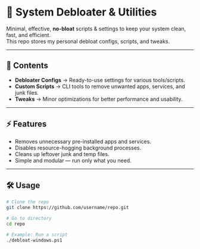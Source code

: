 # 🧹 System Debloater & Utilities

Minimal, effective, **no-bloat** scripts & settings to keep your system clean, fast, and efficient.  
This repo stores my personal debloat configs, scripts, and tweaks.

---

## 📂 Contents
- **Debloater Configs** → Ready-to-use settings for various tools/scripts.  
- **Custom Scripts** → CLI tools to remove unwanted apps, services, and junk files.  
- **Tweaks** → Minor optimizations for better performance and usability.

---

## ⚡ Features
- Removes unnecessary pre-installed apps and services.  
- Disables resource-hogging background processes.  
- Cleans up leftover junk and temp files.  
- Simple and modular — run only what you need.

---

## 🛠 Usage
```bash
# Clone the repo
git clone https://github.com/username/repo.git

# Go to directory
cd repo

# Example: Run a script
./debloat-windows.ps1
